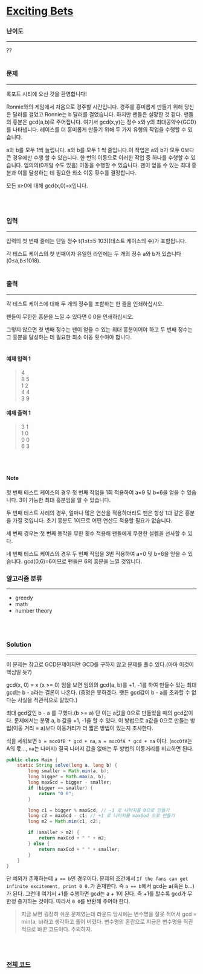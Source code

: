 # [Exciting Bets](https://codeforces.com/contest/1543/problem/A)

### 난이도

***
??
<br><br>

### 문제

***
록포트 시티에 오신 것을 환영합니다!

Ronnie와의 게임에서 처음으로 경주할 시간입니다. 경주를 흥미롭게 만들기 위해 당신은 달러를 걸었고 Ronnie는 b 달러를 걸었습니다. 하지만 팬들은 실망한 것 같다. 팬들의 흥분은 gcd(a,b)로
주어집니다. 여기서 gcd(x,y)는 정수 x와 y의 최대공약수(GCD)를 나타냅니다. 레이스를 더 흥미롭게 만들기 위해 두 가지 유형의 작업을 수행할 수 있습니다.

a와 b를 모두 1씩 늘립니다. a와 b를 모두 1 씩 줄입니다.이 작업은 a와 b가 모두 0보다 큰 경우에만 수행 할 수 있습니다. 한 번의 이동으로 이러한 작업 중 하나를 수행할 수 있습니다. 임의의(0개일 수도
있음) 이동을 수행할 수 있습니다. 팬이 얻을 수 있는 최대 흥분과 이를 달성하는 데 필요한 최소 이동 횟수를 결정합니다.

모든 x≥0에 대해 gcd(x,0)=x입니다.

<br><br>

### 입력

***
입력의 첫 번째 줄에는 단일 정수 t(1≤t≤5⋅103)(테스트 케이스의 수)가 포함됩니다.

각 테스트 케이스의 첫 번째이자 유일한 라인에는 두 개의 정수 a와 b가 있습니다(0≤a,b≤1018).
<br><br>

### 출력

***
각 테스트 케이스에 대해 두 개의 정수를 포함하는 한 줄을 인쇄하십시오.

팬들이 무한한 흥분을 느낄 수 있다면 0 0을 인쇄하십시오.

그렇지 않으면 첫 번째 정수는 팬이 얻을 수 있는 최대 흥분이어야 하고 두 번째 정수는 그 흥분을 달성하는 데 필요한 최소 이동 횟수여야 합니다.
<br><br>

#### 예제 입력 1

> 4     
8 5     
1 2     
4 4     
3 9

#### 예제 출력 1

> 3 1       
1 0     
0 0     
6 3

<br><br>

#### Note

첫 번째 테스트 케이스의 경우 첫 번째 작업을 1회 적용하여 a=9 및 b=6을 얻을 수 있습니다. 3이 가능한 최대 흥분임을 알 수 있습니다.

두 번째 테스트 사례의 경우, 얼마나 많은 연산을 적용하더라도 팬은 항상 1과 같은 흥분을 가질 것입니다. 초기 흥분도 1이므로 어떤 연산도 적용할 필요가 없습니다.

세 번째 경우는 첫 번째 동작을 무한 횟수 적용해 팬들에게 무한한 설렘을 선사할 수 있다.

네 번째 테스트 케이스의 경우 두 번째 작업을 3번 적용하여 a=0 및 b=6을 얻을 수 있습니다. gcd(0,6)=6이므로 팬들은 6의 흥분을 느낄 것입니다.

### 알고리즘 분류

***

* greedy
* math
* number theory

<br><br>

### Solution

***

이 문제는 참고로 GCD문제이지만 GCD를 구하지 않고 문제를 풀수 있다.(아마 이것이 핵심일 듯?)

gcd(x, 0) = x (x >= 0) 임을 보면 임의의 gcd(a, b)를 +1, -1를 하여 만들수 있는 최대 gcd는 b - a라는 결론이 나온다. (증명은 못하겠다. 쨋든 gcd값이 b - a를 초과할 수
없다는 사실을 직관적으로 알았다.)

최대 gcd값인 b - a 를 구했다.(b >= a) 단 이는 a값을 0으로 만들었을 때의 gcd값이다. 문제에서는 분명 a, b 값을 +1, -1을 할 수 있다. 이 방법으로 a값을 0으로 만들는 방법(이동 거리
= a)보다 이동거리가 더 짧은 방법이 있는지 조사한다.

식을 세워보면 `b = mocOfB * gcd + na`, `a = mocOfA * gcd + na` 이다. (`mocOfA`는 A의 몫..., `na`는 나머지) 결국 나머지 값을 없애는 두 방법의 이동거리를
비교하면 된다.

```java
public class Main {
    static String solve(long a, long b) {
        long smaller = Math.min(a, b);
        long bigger = Math.max(a, b);
        long maxGcd = bigger - smaller;
        if (bigger == smaller) {
            return "0 0";
        }

        long c1 = bigger % maxGcd; // -1 로 나머지를 0으로 만들기
        long c2 = maxGcd - c1; // +1 로 나머지를 maxGod 으로 만들기
        long m2 = Math.min(c1, c2);

        if (smaller > m2) {
            return maxGcd + " " + m2;
        } else {
            return maxGcd + " " + smaller;
        }
    }
}
```

단 예외가 존재하는데 `a == b`인 경우이다. 문제의 조건에서 `If the fans can get infinite excitement, print 0 0.`가 존재한다. 즉 `a == b`에서 gcd는 a(혹은
b...)가 된다. 그런데 여기서 +1를 수행하면 gcd는 a + 1이 된다. 즉 +1를 할수록 gcd가 무한정 증가하는 것이다. 따라서 `0 0`를 반환해 주어야 한다.

> 지금 보면 굉장히 쉬운 문제였는데 라운드 당시에는 변수명을 잘못 적어서 gcd = min(a, b)라고 생각하고 풀어 버렸다. 변수명의 혼란으로 지금은 변수명을 직관적으로 바꾼 코드이다. 주의하자.

<br><br>

### [전체 코드](https://github.com/Jungmin-Seo0527/CodingTest/blob/main/src/codeforces/R730_D2/A_Exciting_Bets.java)
